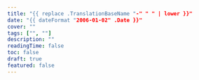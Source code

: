 ```yaml
---
title: "{{ replace .TranslationBaseName "-" " " | lower }}"
date: "{{ dateFormat "2006-01-02" .Date }}"
cover: ""
tags: ["", ""]
description: ""
readingTime: false
toc: false
draft: true
featured: false
---
```


